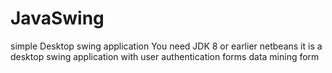# JavaSwing
simple Desktop swing application
You need JDK 8 or earlier
netbeans
it is a desktop swing application with user authentication forms
data mining form
